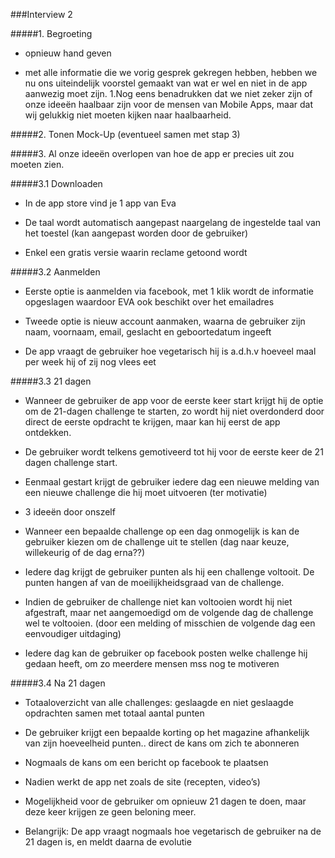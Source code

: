 ###Interview 2

#####1. Begroeting
  
  *   opnieuw hand geven

  *   met alle informatie die we vorig gesprek gekregen hebben, hebben we nu ons uiteindelijk voorstel gemaakt van wat er           wel en niet in de app aanwezig moet zijn. 1.Nog eens benadrukken dat we niet zeker zijn of onze ideeën haalbaar zijn          voor de mensen van Mobile Apps, maar dat wij gelukkig niet moeten kijken naar haalbaarheid.
  

#####2.	Tonen Mock-Up (eventueel samen met stap 3)


#####3.	Al onze ideeën overlopen van hoe de app er precies uit zou moeten zien.

  
#####3.1 Downloaden

    
  * In de app store vind je 1 app van Eva
    
  * De taal wordt automatisch aangepast naargelang de ingestelde taal van het toestel (kan aangepast worden door de 
        gebruiker)
        
  * Enkel een gratis versie waarin reclame getoond wordt
  
#####3.2 Aanmelden
  
    
  * Eerste optie is aanmelden via facebook, met 1 klik wordt de informatie opgeslagen waardoor EVA ook beschikt over het          emailadres
    
  * Tweede optie is nieuw account aanmaken, waarna de gebruiker zijn naam, voornaam, email, geslacht en geboortedatum             ingeeft
    
  * De app vraagt de gebruiker hoe vegetarisch hij is a.d.h.v hoeveel maal per week hij of zij nog vlees eet
    
  
#####3.3 21 dagen
  
  
  * Wanneer de gebruiker de app voor de eerste keer start krijgt hij de optie om de 21-dagen challenge te starten, zo             wordt hij niet overdonderd door direct de eerste opdracht te krijgen, maar kan hij eerst de app ontdekken.
    
  * De gebruiker wordt telkens gemotiveerd tot hij voor de eerste keer de 21 	dagen challenge start.
    
  * Eenmaal gestart krijgt de gebruiker iedere dag een nieuwe melding van een nieuwe challenge die hij moet uitvoeren (ter         motivatie)
    
  * 3 ideeën door onszelf
    
  * Wanneer een bepaalde challenge op een dag onmogelijk is kan de gebruiker kiezen om de challenge uit te stellen (dag           naar keuze, willekeurig of de dag erna??)
    
  * Iedere dag krijgt de gebruiker punten als hij een challenge voltooit. De punten hangen af van de moeilijkheidsgraad           van de challenge.
    
  * Indien de gebruiker de challenge niet kan voltooien wordt hij niet afgestraft, maar net aangemoedigd om de volgende           dag de challenge wel te voltooien. (door een melding of misschien de volgende dag een eenvoudiger uitdaging)
    
  * Iedere dag kan de gebruiker op facebook posten welke challenge hij gedaan heeft, om zo meerdere mensen mss nog te             motiveren
    
    
#####3.4 Na 21 dagen
  
  
  * Totaaloverzicht van alle challenges: geslaagde en niet geslaagde opdrachten samen met totaal aantal punten
    
  * De gebruiker krijgt een bepaalde korting op het magazine afhankelijk van 	zijn hoeveelheid punten.. direct de kans om         zich te abonneren
    
  * Nogmaals de kans om een bericht op facebook te plaatsen
    
  * Nadien werkt de app net zoals de site (recepten, video’s)
    
  * Mogelijkheid voor de gebruiker om opnieuw 21 dagen te doen, maar deze keer krijgen ze geen beloning meer.
    
  * Belangrijk: De app vraagt nogmaals hoe vegetarisch de gebruiker na de 21 	dagen is, en meldt daarna de evolutie
    
